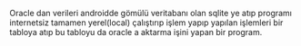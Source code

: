 Oracle dan verileri androidde gömülü veritabanı olan sqlite ye atıp programı internetsiz tamamen yerel(local) çalıştırıp işlem yapıp yapılan işlemleri bir tabloya atıp bu tabloyu da oracle a aktarma işini yapan bir program.